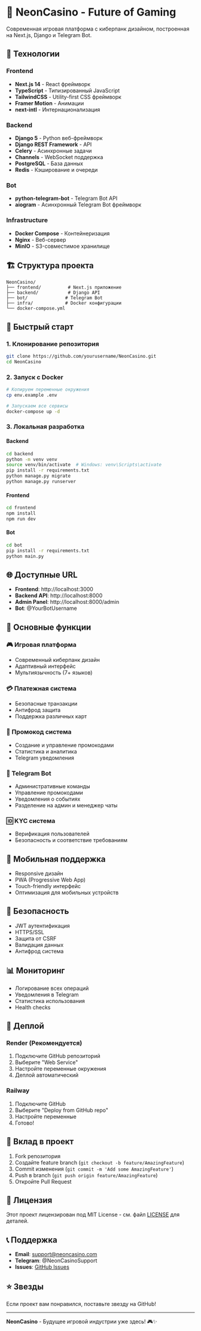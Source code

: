 # 🎰 NeonCasino - Future of Gaming

Современная игровая платформа с киберпанк дизайном, построенная на Next.js, Django и Telegram Bot.

## 🚀 Технологии

### Frontend
- **Next.js 14** - React фреймворк
- **TypeScript** - Типизированный JavaScript
- **TailwindCSS** - Utility-first CSS фреймворк
- **Framer Motion** - Анимации
- **next-intl** - Интернационализация

### Backend
- **Django 5** - Python веб-фреймворк
- **Django REST Framework** - API
- **Celery** - Асинхронные задачи
- **Channels** - WebSocket поддержка
- **PostgreSQL** - База данных
- **Redis** - Кэширование и очереди

### Bot
- **python-telegram-bot** - Telegram Bot API
- **aiogram** - Асинхронный Telegram Bot фреймворк

### Infrastructure
- **Docker Compose** - Контейнеризация
- **Nginx** - Веб-сервер
- **MinIO** - S3-совместимое хранилище

## 🏗️ Структура проекта

```
NeonCasino/
├── frontend/          # Next.js приложение
├── backend/           # Django API
├── bot/              # Telegram Bot
├── infra/            # Docker конфигурации
└── docker-compose.yml
```

## 🚀 Быстрый старт

### 1. Клонирование репозитория
```bash
git clone https://github.com/yourusername/NeonCasino.git
cd NeonCasino
```

### 2. Запуск с Docker
```bash
# Копируем переменные окружения
cp env.example .env

# Запускаем все сервисы
docker-compose up -d
```

### 3. Локальная разработка

#### Backend
```bash
cd backend
python -m venv venv
source venv/bin/activate  # Windows: venv\Scripts\activate
pip install -r requirements.txt
python manage.py migrate
python manage.py runserver
```

#### Frontend
```bash
cd frontend
npm install
npm run dev
```

#### Bot
```bash
cd bot
pip install -r requirements.txt
python main.py
```

## 🌐 Доступные URL

- **Frontend**: http://localhost:3000
- **Backend API**: http://localhost:8000
- **Admin Panel**: http://localhost:8000/admin
- **Bot**: @YourBotUsername

## 🔧 Основные функции

### 🎮 Игровая платформа
- Современный киберпанк дизайн
- Адаптивный интерфейс
- Мультиязычность (7+ языков)

### 💳 Платежная система
- Безопасные транзакции
- Антифрод защита
- Поддержка различных карт

### 🎯 Промокод система
- Создание и управление промокодами
- Статистика и аналитика
- Telegram уведомления

### 🤖 Telegram Bot
- Административные команды
- Управление промокодами
- Уведомления о событиях
- Разделение на админ и менеджер чаты

### 🆔 KYC система
- Верификация пользователей
- Безопасность и соответствие требованиям

## 📱 Мобильная поддержка

- Responsive дизайн
- PWA (Progressive Web App)
- Touch-friendly интерфейс
- Оптимизация для мобильных устройств

## 🔐 Безопасность

- JWT аутентификация
- HTTPS/SSL
- Защита от CSRF
- Валидация данных
- Антифрод система

## 📊 Мониторинг

- Логирование всех операций
- Уведомления в Telegram
- Статистика использования
- Health checks

## 🚀 Деплой

### Render (Рекомендуется)
1. Подключите GitHub репозиторий
2. Выберите "Web Service"
3. Настройте переменные окружения
4. Деплой автоматический

### Railway
1. Подключите GitHub
2. Выберите "Deploy from GitHub repo"
3. Настройте переменные
4. Готово!

## 🤝 Вклад в проект

1. Fork репозитория
2. Создайте feature branch (`git checkout -b feature/AmazingFeature`)
3. Commit изменения (`git commit -m 'Add some AmazingFeature'`)
4. Push в branch (`git push origin feature/AmazingFeature`)
5. Откройте Pull Request

## 📄 Лицензия

Этот проект лицензирован под MIT License - см. файл [LICENSE](LICENSE) для деталей.

## 📞 Поддержка

- **Email**: support@neoncasino.com
- **Telegram**: @NeonCasinoSupport
- **Issues**: [GitHub Issues](https://github.com/yourusername/NeonCasino/issues)

## ⭐ Звезды

Если проект вам понравился, поставьте звезду на GitHub!

---

**NeonCasino** - Будущее игровой индустрии уже здесь! 🎮✨



















